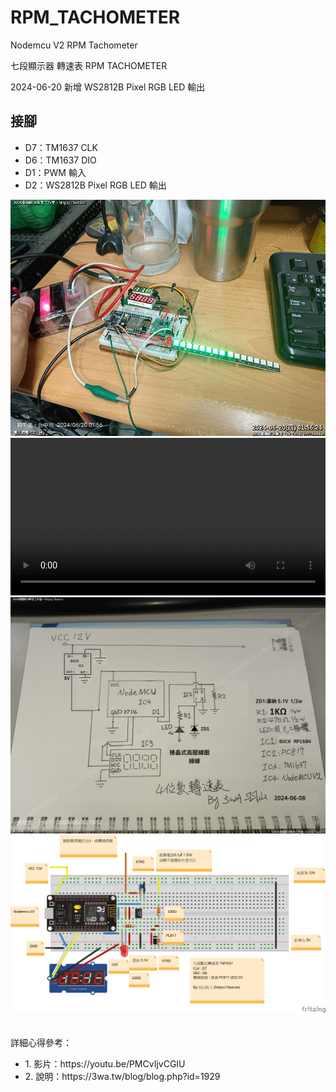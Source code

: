 # RPM_TACHOMETER
Nodemcu V2 RPM Tachometer

七段顯示器 轉速表 RPM TACHOMETER

2024-06-20
新增 WS2812B Pixel RGB LED 輸出

<h2>接腳</h2>
<ul>
  <li>D7：TM1637 CLK</li>
  <li>D6：TM1637 DIO</li>
  <li>D1：PWM 輸入</li>
  <li>D2：WS2812B Pixel RGB LED 輸出</li>
</ul>
<img src="screenshot/PIXEL2.jpg">
<br>
<video autoplay loop style="width:100%; height: auto;">
  <source src="screenshot/PIXEL.mp4" type="video/mp4" />
</video>  
<br>
<img src="screenshot/s2.jpg">
<br>
<img src="screenshot/RPM_TACHOMETER.png">
<br>
<br>
<br>
詳細心得參考：
<ul>
  <li>1. 影片：https://youtu.be/PMCvIjvCGIU</li>
  <li>2. 說明：https://3wa.tw/blog/blog.php?id=1929</li>
</ul>  
